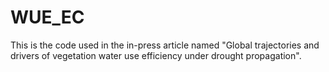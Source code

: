 # WUE_EC
This is the code used in the in-press article named "Global trajectories and drivers of vegetation water use efficiency under drought propagation".
